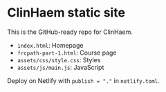 # ClinHaem static site

This is the GitHub-ready repo for ClinHaem.

- `index.html`: Homepage
- `frcpath-part-1.html`: Course page
- `assets/css/style.css`: Styles
- `assets/js/main.js`: JavaScript

Deploy on Netlify with `publish = "."` in `netlify.toml`.